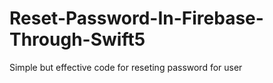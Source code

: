 # Reset-Password-In-Firebase-Through-Swift5
Simple but effective code for reseting password for user

